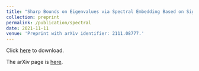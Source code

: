 ```yaml
---
title: "Sharp Bounds on Eigenvalues via Spectral Embedding Based on Signless Laplacians"
collection: preprint
permalink: /publication/spectral
date: 2021-11-11
venue: 'Preprint with arXiv identifier: 2111.08777.'
---
```


Click [here](zf-wei.github.io/files/spectral.pdf) to download.

The arXiv page is [here](https://arxiv.org/abs/2111.08777).
